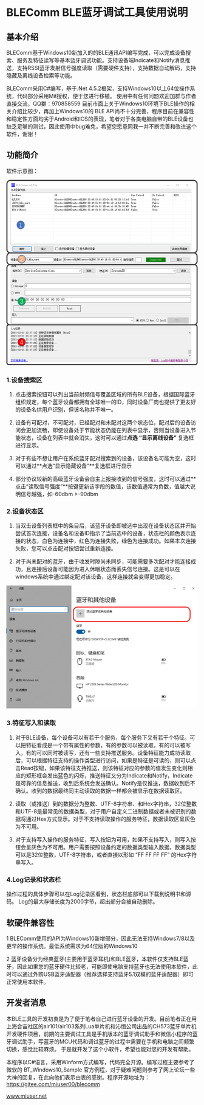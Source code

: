 # BLEComm BLE蓝牙调试工具使用说明

## 基本介绍

BLEComm基于Windows10新加入的的BLE通讯API编写完成，可以完成设备搜索、服务及特征读写等基本蓝牙调试功能。支持设备端Indicate和Notify消息推送，支持RSSI蓝牙发射信号强度读取（需要硬件支持），支持数据自动解码，支持隐藏及离线设备检索等功能。

BLEComm采用C#编写，基于.Net 4.5.2框架，支持Windows10以上64位操作系统，代码部分采用Mit授权，便于您进行移植。 使用中有任何问题欢迎加群与作者直接交流，QQ群：970858559 目前市面上关于Windows10环境下BLE操作的相关介绍比较少，再加上Windows10的 BLE API尚不十分完善，程序目前在兼容性和稳定性方面均劣于Android和IOS的表现，笔者对于各类电脑自带的BLE设备也缺乏足够的测试，因此使用中bug难免，希望您愿意同我一并不断完善和改进这个软件，谢谢！

## 功能简介

软件示意图：

![](./image/sw.jpg)

### 1.设备搜索区

1. 点击搜索按钮可以列出当前射频信号覆盖区域的所有BLE设备，根据国际蓝牙组织规定，每个蓝牙设备都拥有全球唯一的ID，同时设备厂商也提供了更友好的设备名供用户识别，但该名称并不唯一。

2.  设备有可配对，不可配对，已经配对和未配对这两个状态位，配对后的设备访问会更加流畅，即使设备处于节能状态仍能在列表中显示，否则当设备进入节能状态，设备在列表中就会消失，这时可以通过**点选 “显示离线设备”** 复选框进行显示。

3.  对于有些不想让用户在系统蓝牙配对搜索到的设备，该设备名可能为空，这时可以通过**点选“显示隐藏设备”**复选框进行显示

4. 部分协议较新的高级蓝牙设备会自主上报接收到的信号强度，这时可以通过**点击“读取信号强度”**按键更新该字段的数值，该数值通常为负数，值越大说明信号越强，如-60dbm >-90dbm

### 2.设备状态区

1. 当双击设备列表框中的条目后，该蓝牙设备即被选中出现在设备状态区并开始尝试首次连接，设备名和设备ID指示了当前选中的设备，状态栏的颜色表示连接的状态，白色为连接中，红色为连接失败，绿色为连接成功。如果本次连接失败，您可以点击配对按钮尝试重新连接。

2. 对于尚未配对的蓝牙，由于收发时隙尚未同步，可能需要多次配对才能连接成功，且连接后设备可能因为进入休眠状态而丢失信号连接。这是可以在windows系统中通过绑定配对该设备，这样连接就会变得更加稳定。

![](./image/bonding.jpg)

### 3.特征写入和读取

1. 对于BLE设备，每个设备可以有若干个服务，每个服务下又有若干个特征。可以把特征看成是一个带有属性的参数，有的参数可以被读取，有的可以被写入，有的可以同时被读写，还有一些支持推送服务。设备特征能力成功读取后，可以根据特征支持的操作类型进行访问，如果是特征是可读的，则可以点击Read按钮，如果该特征支持推送，则该特征对应的参数的值发生变化则相应的矩形框会发出蓝色的闪烁，推送特征又分为Indicate和Notify，Indicate是可靠的信息推送，收到后系统会发送确认。Notify是仅推送，数据收到后不确认。收到的数据最终同主动读取的数据一样都会被显示在数据读取区。

2. 读取（或推送）到的数据分为整数、UTF-8字符串、和Hex字符串，32位整数和UTF-8是最常见的数据类型，对于用户自定义二进制数据或者未被识别的数据将通过Hex方式显示。对于不支持读取操作的服务特征，数据读取区呈灰色为不可用。

3. 对于支持写入操作的服务特征，写入按钮为可用，如果不支持写入，则写入按钮会呈灰色为不可用。用户需要按照设备约定的数据类型输入数据，数据类型可以是32位整数，UTF-8字符串，或者直接以形如 “FF FF FF FF” 的Hex字符串写入。

### 4.Log记录和状态栏

操作过程的具体步骤可以在Log记录区看到，状态栏底部可以下载到说明书和源码。 Log的最大存储长度为2000字节，超出部分会被自动删除。

## 软硬件兼容性

1 BLEComm使用的API为Windows10新增部分，因此无法支持Windows7/8以及更早的操作系统。最低系统需求为64位版的Windows10

2 蓝牙设备分为经典蓝牙(主要用于蓝牙耳机)和BLE蓝牙，本软件仅支持BLE蓝牙，因此如果您的蓝牙硬件比较老，可能即使电脑支持蓝牙也无法使用本软件，此时可以通过外购USB蓝牙适配器（推荐选择支持蓝牙5.1双模的蓝牙适配器）即可正常使用本软件。

## 开发者消息

本BLE工具的开发初衷是为了便于笔者自己进行蓝牙设备的开发。目前笔者正在用上海合宙社区的air101/air103系列Lua单片机和沁恒公司出品的CH573蓝牙单片机开发硬件项目，前期的主要调试工具是手机版本的蓝牙调试助手和微信小程序的蓝牙调试助手，写蓝牙的MCU代码和调试蓝牙的过程中需要在手机和电脑之间频繁切换，感觉比较麻烦。 于是就开发了这个小软件，希望也能对您的开发有帮助。

本程序以C#语言，采用Winform方式编写，代码完全开源。编写过程主要参考了微软的 BT_Windows10_Sample 官方例程，对于疑难问题则参考了网上论坛一些大神的回复，在此向他们表示由衷的感谢。程序开源地址为：https://gitee.com/miuser00/blecomm

www.miuser.net


